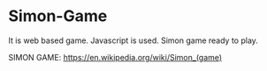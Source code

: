 # Simon-Game
It is web based game. Javascript is used. Simon game ready to play.

SIMON GAME:
https://en.wikipedia.org/wiki/Simon_(game)


